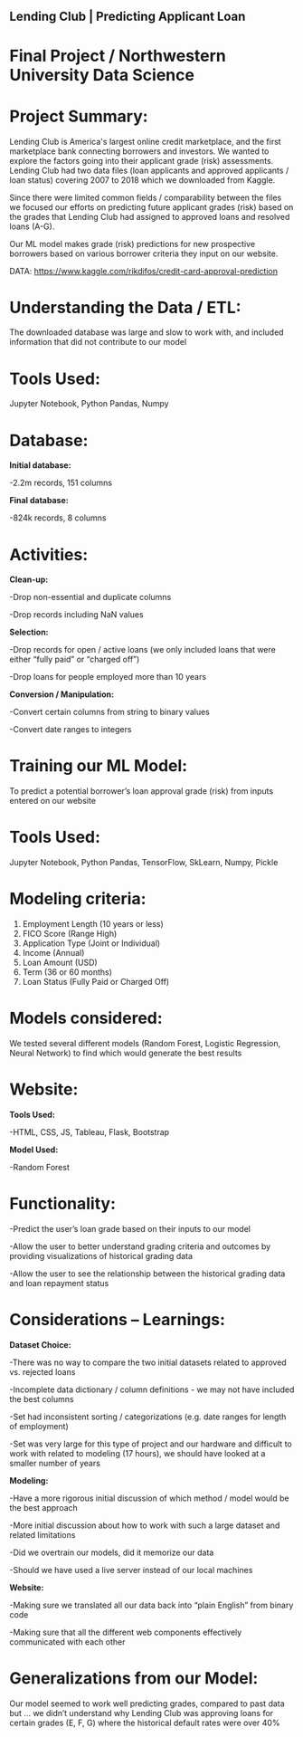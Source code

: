 ## Lending Club | Predicting Applicant Loan
# Final Project / Northwestern University Data Science

# Project Summary:
Lending Club is America's largest online credit marketplace, and the first 
marketplace bank connecting borrowers and investors. We wanted to 
explore the factors going into their  applicant grade (risk) assessments.
Lending Club had two data files (loan applicants and approved applicants / 
loan status) covering 2007 to 2018 which we downloaded from Kaggle.  

Since there were limited common fields / comparability between the files 
we focused our efforts on predicting future applicant grades (risk) based on
the grades that Lending Club had assigned to approved loans and resolved
loans (A-G).

Our ML model makes grade (risk) predictions for new prospective 
borrowers based on various borrower criteria they input on our website.

DATA: https://www.kaggle.com/rikdifos/credit-card-approval-prediction

# Understanding the Data / ETL:

The downloaded database was large and slow to work with, and 
included information that did not contribute to our model

# Tools Used: 

Jupyter Notebook, Python Pandas, Numpy

# Database: 

**Initial database:**

-2.2m records, 151 columns

**Final database:** 

-824k records, 8 columns

# Activities:

**Clean-up:**

-Drop non-essential and duplicate columns 

-Drop records including NaN values


**Selection:**

-Drop records for open / active loans (we only included 
loans that were either “fully paid” or “charged off”) 

-Drop loans for people employed more than 10 years


**Conversion / Manipulation:**

-Convert certain columns from string to binary values 

-Convert date ranges to integers


# Training our ML Model:

To predict a potential borrower’s loan approval grade (risk) from 
inputs entered on our website

# Tools Used: 

Jupyter Notebook, Python Pandas, TensorFlow, SkLearn, Numpy, Pickle


# Modeling criteria:  

1. Employment Length (10 years or less)
2. FICO Score (Range High) 
3. Application Type (Joint or Individual)
4. Income (Annual)
5. Loan Amount (USD)
6. Term (36 or 60 months)
7. Loan Status (Fully Paid or Charged Off) 


# Models considered:  

We tested several different models (Random Forest, Logistic Regression, Neural Network) to find which would generate the best results 


# Website:

**Tools Used:** 

-HTML, CSS, JS, Tableau, Flask, Bootstrap

**Model Used:**  

-Random Forest


# Functionality:

-Predict the user’s loan grade based on their inputs to our model

-Allow the user to better understand grading criteria and 
outcomes by providing visualizations of historical grading data 

-Allow the user to see the relationship between the historical 
grading data and loan repayment status 


# Considerations – Learnings:

**Dataset Choice:**

-There was no way to compare the two initial datasets related
to approved vs. rejected loans

-Incomplete data dictionary / column definitions - we may not
have included the best columns  

-Set had inconsistent sorting / categorizations (e.g. date 
ranges for length of employment)

-Set was very large for this type of project and our hardware 
and difficult  to work with related to modeling (17 hours), we 
should have looked at a smaller number of years 


**Modeling:**

-Have a more rigorous initial discussion of which method / 
model would be the best approach

-More initial discussion about how to work with such a large 
dataset and related limitations

-Did we overtrain our models, did it memorize our data

-Should we have used a live server instead of our local 
machines


**Website:**

-Making sure we translated all our data back into “plain 
English” from binary code

-Making sure that all the different web components 
effectively communicated with each other 


# Generalizations from our Model:

Our model seemed to work well predicting grades, compared to past data
but ... we didn’t understand why Lending Club was approving loans for 
certain grades (E, F, G) where the historical default rates were over 40%



